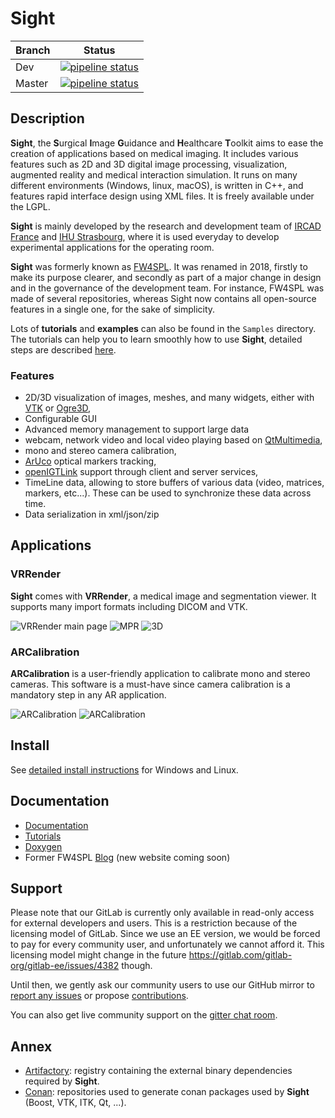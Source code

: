 # Sight

| Branch |    Status |
|--------|-----------|
| Dev    | [![pipeline status](https://git.ircad.fr/Sight/sight/badges/dev/pipeline.svg)](https://git.ircad.fr/Sight/sight/commits/dev) |
| Master | [![pipeline status](https://git.ircad.fr/Sight/sight/badges/master/pipeline.svg)](https://git.ircad.fr/Sight/sight/commits/master) |

## Description

**Sight**, the **S**urgical **I**mage **G**uidance and **H**ealthcare **T**oolkit aims to ease the creation of applications based on medical imaging.
It includes various features such as 2D and 3D digital image processing, visualization, augmented reality and medical interaction simulation. It runs on many different environments (Windows, linux, macOS), is written in C++, and features rapid interface design using XML files. It is freely available under the LGPL.

**Sight** is mainly developed by the research and development team of [IRCAD France](https://www.ircad.fr) and [IHU Strasbourg](https://www.ihu-strasbourg.eu), where it is used everyday to develop experimental applications for the operating room.

**Sight** was formerly known as [FW4SPL](https://github.com/fw4spl-org/fw4spl). It was renamed in 2018, firstly to make its purpose clearer, and secondly as part of a major change in design and in the governance of the development team. For instance, FW4SPL was made of several repositories, whereas Sight now contains all open-source features in a single one, for the sake of simplicity.

Lots of **tutorials** and **examples** can also be found in the `Samples` directory. The tutorials can help you to learn smoothly how to use **Sight**, detailed steps are described [here](https://sight.pages.ircad.fr/sight-doc/Tutorials/index.html).

### Features

* 2D/3D visualization of images, meshes, and many widgets, either with [VTK](https://www.vtk.org/) or [Ogre3D](https://www.ogre3d.org/),
* Configurable GUI
* Advanced memory management to support large data
* webcam, network video and local video playing based on [QtMultimedia](http://doc.qt.io/qt-5/qtmultimedia-index.html),
* mono and stereo camera calibration,
* [ArUco](https://sourceforge.net/projects/aruco/) optical markers tracking,
* [openIGTLink](http://openigtlink.org/) support through client and server services,
* TimeLine data, allowing to store buffers of various data (video, matrices, markers, etc...). These can be used to synchronize these data across time.
* Data serialization in xml/json/zip

## Applications

### VRRender

**Sight** comes with **VRRender**, a medical image and segmentation viewer. It supports many import formats including DICOM and VTK.

![VRRender main page](https://sight.pages.ircad.fr/sight-doc/_images/SDB.png)
![MPR](https://sight.pages.ircad.fr/sight-doc/_images/MPR.png)
![3D](https://sight.pages.ircad.fr/sight-doc/_images/3D.png)

### ARCalibration

**ARCalibration** is a user-friendly application to calibrate mono and stereo cameras. This software is a must-have since camera calibration is a mandatory step in any AR application.

![ARCalibration](https://sight.pages.ircad.fr/sight-doc/_images/calibration.png)
![ARCalibration](https://sight.pages.ircad.fr/sight-doc/_images/calibrationExt.png)

## Install

See [detailed install instructions](https://sight.pages.ircad.fr/sight-doc/Installation/index.html) for Windows and Linux.

## Documentation

* [Documentation](https://sight.pages.ircad.fr/sight-doc)
* [Tutorials](https://sight.pages.ircad.fr/sight-doc/Tutorials/index.html)
* [Doxygen](https://sight.pages.ircad.fr/sight)
* Former FW4SPL [Blog](http://fw4spl-org.github.io/fw4spl-blog/) (new website coming soon)

## Support

Please note that our GitLab is currently only available in read-only access
for external developers and users. This is a restriction because of the licensing
model of GitLab. Since we use an EE version, we would be forced to pay for every
community user, and unfortunately we cannot afford it. This licensing
model might change in the
future https://gitlab.com/gitlab-org/gitlab-ee/issues/4382 though.

Until then, we gently ask our community users to use our GitHub mirror to [report any issues](https://github.com/IRCAD-IHU/sight/issues)
or propose [contributions](https://github.com/IRCAD-IHU/sight/pulls).

You can also get live community support on the [gitter chat room](https://gitter.im/IRCAD-IHU/sight-support).

## Annex

* [Artifactory](https://conan.ircad.fr): registry containing the external binary dependencies required by **Sight**.
* [Conan](https://git.ircad.fr/conan): repositories used to generate conan packages used by **Sight** (Boost, VTK, ITK, Qt, ...).
